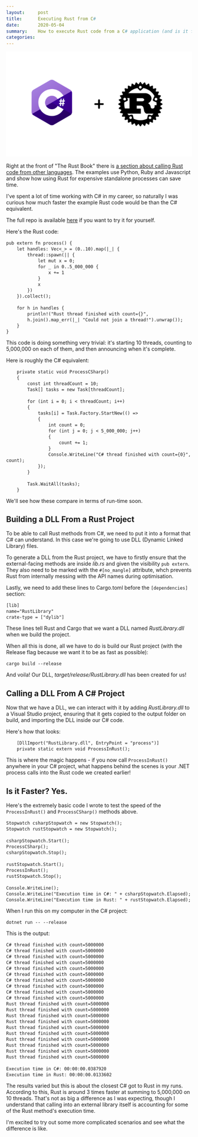 ```yaml
---
layout:     post
title:      Executing Rust from C#
date:       2020-05-04
summary:    How to execute Rust code from a C# application (and is it faster?!)
categories: 
---
```


![C# and Rust logos](/images/cs-rs.png)

Right at the front of "The Rust Book" there is [a section about calling Rust code from other languages](https://doc.rust-lang.org/1.5.0/book/rust-inside-other-languages.html). The examples use Python, Ruby and Javascript and show how using Rust for expensive standalone processes can save time.

I've spent a lot of time working with C# in my career, so naturally I was curious how much faster the example Rust code would be than the C# equivalent.

The full repo is available [here](https://github.com/codingupastorm/rust-in-csharp) if you want to try it for yourself.

Here's the Rust code:

    pub extern fn process() {
        let handles: Vec<_> = (0..10).map(|_| {
            thread::spawn(|| {
                let mut x = 0;
                for _ in 0..5_000_000 {
                    x += 1
                }
                x
            })
        }).collect();

        for h in handles {
            println!("Rust thread finished with count={}",
            h.join().map_err(|_| "Could not join a thread!").unwrap());
        }
    }

This code is doing something very trivial: it's starting 10 threads, counting to 5,000,000 on each of them, and then announcing when it's complete.

Here is roughly the C# equivalent:

        private static void ProcessCSharp()
        {
            const int threadCount = 10;
            Task[] tasks = new Task[threadCount];

            for (int i = 0; i < threadCount; i++)
            {
                tasks[i] = Task.Factory.StartNew(() =>
                {
                    int count = 0;
                    for (int j = 0; j < 5_000_000; j++)
                    {
                        count += 1;
                    }
                    Console.WriteLine("C# thread finished with count={0}", count);
                });
            }

            Task.WaitAll(tasks);
        }

We'll see how these compare in terms of run-time soon.

## Building a DLL From a Rust Project

To be able to call Rust methods from C#, we need to put it into a format that C# can understand. In this case we're going to use DLL (Dynamic Linked Library) files. 

To generate a DLL from the Rust project, we have to firstly ensure that the external-facing methods are inside _lib.rs_ and given the visibility `pub extern`. They also need to be marked with the `#[no_mangle]` attribute, whch prevents Rust from internally messing with the API names during optimisation.

Lastly, we need to add these lines to Cargo.toml before the `[dependencies]` section:

    [lib]
    name="RustLibrary"
    crate-type = ["dylib"]

These lines tell Rust and Cargo that we want a DLL named _RustLibrary.dll_ when we build the project.

When all this is done, all we have to do is build our Rust project (with the Release flag because we want it to be as fast as possible):

    cargo build --release

And voila! Our DLL, _target/release/RustLibrary.dll_ has been created for us!

## Calling a DLL From A C# Project

Now that we have a DLL, we can interact with it by adding _RustLibrary.dll_ to a Visual Studio project, ensuring that it gets copied to the output folder on build, and importing the DLL inside our C# code. 

Here's how that looks:

        [DllImport("RustLibrary.dll", EntryPoint = "process")]
        private static extern void ProcessInRust();

This is where the magic happens - if you now call `ProcessInRust()` anywhere in your C# project, what happens behind the scenes is your .NET process calls into the Rust code we created earlier!

## Is it Faster? Yes.

Here's the extremely basic code I wrote to test the speed of the `ProcessInRust()` and `ProcessCSharp()` methods above.

    Stopwatch csharpStopwatch = new Stopwatch();
    Stopwatch rustStopwatch = new Stopwatch();

    csharpStopwatch.Start();
    ProcessCSharp();
    csharpStopwatch.Stop();

    rustStopwatch.Start();
    ProcessInRust();
    rustStopwatch.Stop();

    Console.WriteLine();
    Console.WriteLine("Execution time in C#: " + csharpStopwatch.Elapsed);
    Console.WriteLine("Execution time in Rust: " + rustStopwatch.Elapsed);

When I run this on my computer in the C# project:

    dotnet run -- --release

This is the output:

    C# thread finished with count=5000000
    C# thread finished with count=5000000
    C# thread finished with count=5000000
    C# thread finished with count=5000000
    C# thread finished with count=5000000
    C# thread finished with count=5000000
    C# thread finished with count=5000000
    C# thread finished with count=5000000
    C# thread finished with count=5000000
    C# thread finished with count=5000000
    Rust thread finished with count=5000000
    Rust thread finished with count=5000000
    Rust thread finished with count=5000000
    Rust thread finished with count=5000000
    Rust thread finished with count=5000000
    Rust thread finished with count=5000000
    Rust thread finished with count=5000000
    Rust thread finished with count=5000000
    Rust thread finished with count=5000000
    Rust thread finished with count=5000000

    Execution time in C#: 00:00:00.0387920
    Execution time in Rust: 00:00:00.0133602

The results varied but this is about the closest C# got to Rust in my runs. According to this, Rust is around 3 times faster at summing to 5,000,000 on 10 threads. That's not as big a difference as I was expecting, though I understand that calling into an external library itself is accounting for some of the Rust method's execution time. 

I'm excited to try out some more complicated scenarios and see what the difference is like.


